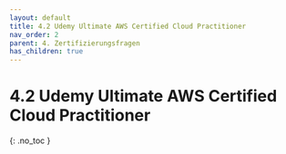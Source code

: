```yaml
---
layout: default
title: 4.2 Udemy Ultimate AWS Certified Cloud Practitioner
nav_order: 2
parent: 4. Zertifizierungsfragen 
has_children: true
---
```


# 4.2 Udemy Ultimate AWS Certified Cloud Practitioner

{: .no_toc }
